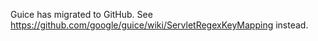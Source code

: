 Guice has migrated to GitHub.  See https://github.com/google/guice/wiki/ServletRegexKeyMapping instead.